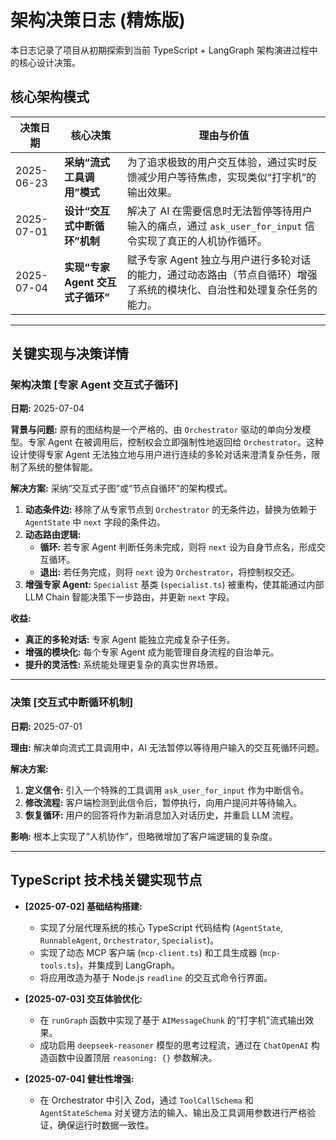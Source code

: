 # 架构决策日志 (精炼版)

本日志记录了项目从初期探索到当前 TypeScript + LangGraph 架构演进过程中的核心设计决策。

## 核心架构模式

| 决策日期   | 核心决策                          | 理由与价值                                                                                                              |
| ---------- | --------------------------------- | ----------------------------------------------------------------------------------------------------------------------- |
| 2025-06-23 | **采纳“流式工具调用”模式**        | 为了追求极致的用户交互体验，通过实时反馈减少用户等待焦虑，实现类似“打字机”的输出效果。                                  |
| 2025-07-01 | **设计“交互式中断循环”机制**      | 解决了 AI 在需要信息时无法暂停等待用户输入的痛点，通过 `ask_user_for_input` 信令实现了真正的人机协作循环。              |
| 2025-07-04 | **实现“专家 Agent 交互式子循环”** | 赋予专家 Agent 独立与用户进行多轮对话的能力，通过动态路由（节点自循环）增强了系统的模块化、自治性和处理复杂任务的能力。 |

---

## 关键实现与决策详情

### 架构决策 [专家 Agent 交互式子循环]

**日期:** 2025-07-04

**背景与问题:**
原有的图结构是一个严格的、由 `Orchestrator` 驱动的单向分发模型。专家 Agent 在被调用后，控制权会立即强制性地返回给 `Orchestrator`。这种设计使得专家 Agent 无法独立地与用户进行连续的多轮对话来澄清复杂任务，限制了系统的整体智能。

**解决方案:**
采纳“交互式子图”或“节点自循环”的架构模式。

1.  **动态条件边:** 移除了从专家节点到 `Orchestrator` 的无条件边，替换为依赖于 `AgentState` 中 `next` 字段的条件边。
2.  **动态路由逻辑:**
    -   **循环:** 若专家 Agent 判断任务未完成，则将 `next` 设为自身节点名，形成交互循环。
    -   **退出:** 若任务完成，则将 `next` 设为 `Orchestrator`，将控制权交还。
3.  **增强专家 Agent:** `Specialist` 基类 (`specialist.ts`) 被重构，使其能通过内部 LLM Chain 智能决策下一步路由，并更新 `next` 字段。

**收益:**

-   **真正的多轮对话:** 专家 Agent 能独立完成复杂子任务。
-   **增强的模块化:** 每个专家 Agent 成为能管理自身流程的自治单元。
-   **提升的灵活性:** 系统能处理更复杂的真实世界场景。

---

### 决策 [交互式中断循环机制]

**日期:** 2025-07-01

**理由:** 解决单向流式工具调用中，AI 无法暂停以等待用户输入的交互死循环问题。

**解决方案:**

1.  **定义信令:** 引入一个特殊的工具调用 `ask_user_for_input` 作为中断信令。
2.  **修改流程:** 客户端检测到此信令后，暂停执行，向用户提问并等待输入。
3.  **恢复循环:** 用户的回答将作为新消息加入对话历史，并重启 LLM 流程。

**影响:** 根本上实现了“人机协作”，但略微增加了客户端逻辑的复杂度。

---

## TypeScript 技术栈关键实现节点

-   **[2025-07-02] 基础结构搭建:**

    -   实现了分层代理系统的核心 TypeScript 代码结构 (`AgentState`, `RunnableAgent`, `Orchestrator`, `Specialist`)。
    -   实现了动态 MCP 客户端 (`mcp-client.ts`) 和工具生成器 (`mcp-tools.ts`)，并集成到 LangGraph。
    -   将应用改造为基于 Node.js `readline` 的交互式命令行界面。

-   **[2025-07-03] 交互体验优化:**

    -   在 `runGraph` 函数中实现了基于 `AIMessageChunk` 的“打字机”流式输出效果。
    -   成功启用 `deepseek-reasoner` 模型的思考过程流，通过在 `ChatOpenAI` 构造函数中设置顶层 `reasoning: {}` 参数解决。

-   **[2025-07-04] 健壮性增强:**
    -   在 Orchestrator 中引入 Zod，通过 `ToolCallSchema` 和 `AgentStateSchema` 对关键方法的输入、输出及工具调用参数进行严格验证，确保运行时数据一致性。
